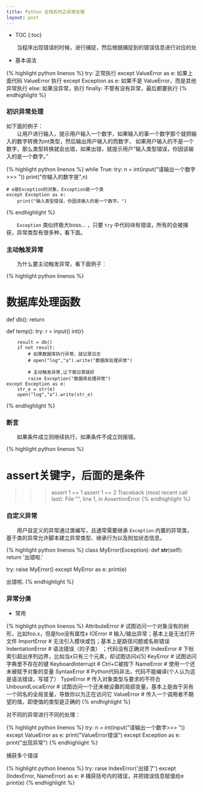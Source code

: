 ```yaml
---
title: Python 全栈系列之异常处理
layout: post
---
```


* TOC
{:toc}

　　当程序出现错误的时候，进行捕捉，然后根据捕捉到的错误信息进行对应的处  
- 基本语法

{% highlight python linenos %}
try:
    正常执行
except ValueError as e:
    如果上面代码 ValueError 执行
except Exception as e:
    如果不是 ValueError，而是其他异常执行
else:
    如果没异常，执行
finally:
    不管有没有异常，最后都要执行
{% endhighlight %}

### 初识异常处理

如下面的例子：  
　　让用户进行输入，提示用户输入一个数字，如果输入的事一个数字那个就把输入的数字转换为int类型，然后输出用户输入的而数字，
如果用户输入的不是一个数字，那么类型转换就会出错，如果出错，就提示用户“输入类型错误，你因该输入的是一个数字。”

{% highlight python linenos %}
while True:
    try:
        n = int(input("请输出一个数字>>> "))
        print("你输入的数字是",n)

    # e是Exception的对象，Exception是一个类
    except Exception as e:
        print("输入类型错误，你因该输入的是一个数字。")
{% endhighlight %}

　　`Exception` 类似终极大boss... ，只要 `try` 中代码块有错误，所有的会被捕获，异常类型有很多种，看下面。




### 主动触发异常

　　为什么要主动触发异常，看下面例子：  

{% highlight python linenos %}
# 数据库处理函数
def db():
    return

def temp():
    try:
        r = input()
        int(r)
        
        result = db()
        if not result:
            # 如果数据库执行异常，就记录日志
            # open("log","a").write("数据库处理异常")
            
            # 主动触发异常,让下面记录就好
            raise Exception("数据库处理异常")
    except Exception as e:
        str_e = str(e)
        open("log","a").write(str_e)
{% endhighlight %}

### 断言

　　如果条件成立则继续执行，如果条件不成立则报错。

{% highlight python linenos %}
# assert关键字，后面的是条件
>>> assert 1 == 1
>>> assert 1 == 2
Traceback (most recent call last):
  File "<stdin>", line 1, in <module>
AssertionError
{% endhighlight %}

### 自定义异常

　　用户自定义的异常通过类编写，且通常需要继承 `Exception` 内置的异常类，基于类的异常允许脚本建立异常类型、继承行为以及附加状态信息。  

{% highlight python linenos %}
class MyError(Exception):
    def __str__(self):
        return '出错啦.'
 
try:
    raise MyError()
except MyError as e:
    print(e)

出错啦.
{% endhighlight %}

### 异常分类

- 常用

{% highlight python linenos %}
AttributeError      # 试图访问一个对象没有的树形，比如foo.x，但是foo没有属性x
IOError             # 输入/输出异常；基本上是无法打开文件
ImportError         # 无法引入模块或包；基本上是路径问题或名称错误
IndentationError    # 语法错误（的子类） ；代码没有正确对齐
IndexError          # 下标索引超出序列边界，比如当x只有三个元素，却试图访问x[5]
KeyError            # 试图访问字典里不存在的键
KeyboardInterrupt   # Ctrl+C被按下
NameError           # 使用一个还未被赋予对象的变量
SyntaxError         # Python代码非法，代码不能编译(个人认为这是语法错误，写错了）
TypeError           # 传入对象类型与要求的不符合
UnboundLocalError   # 试图访问一个还未被设置的局部变量，基本上是由于另有一个同名的全局变量，导致你以为正在访问它
ValueError          # 传入一个调用者不期望的值，即使值的类型是正确的
{% endhighlight %}

对不同的异常进行不同的处理：

{% highlight python linenos %}
try:
    n = int(input("请输出一个数字>>> "))
except ValueError as e:
    print("ValueError错误")
except Exception as e:
    print("出现异常")
{% endhighlight %}

捕获多个错误

{% highlight python linenos %}
try:
    raise IndexError('出错了')
except (IndexError, NameError) as e:  # 捕获括号内的错误，并把错误信息赋值给e
    print(e)
{% endhighlight %}